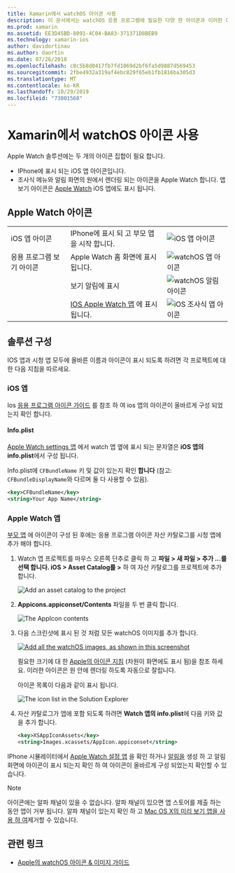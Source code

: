```yaml
---
title: Xamarin에서 watchOS 아이콘 사용
description: 이 문서에서는 watchOS 응용 프로그램에 필요한 다양 한 아이콘과 이러한 아이콘을 포함 하는 솔루션을 설정 하는 방법을 설명 합니다.
ms.prod: xamarin
ms.assetid: EE3D45BD-8091-4C04-BA83-371371D8BEB9
ms.technology: xamarin-ios
author: davidortinau
ms.author: daortin
ms.date: 07/26/2018
ms.openlocfilehash: c8c5b8d0417fb7fd1069d2bf6fa5d9887d569453
ms.sourcegitcommit: 2fbe4932a319af4ebc829f65eb1fb1816ba305d3
ms.translationtype: MT
ms.contentlocale: ko-KR
ms.lasthandoff: 10/29/2019
ms.locfileid: "73001568"
---
```

# <a name="working-with-watchos-icons-in-xamarin"></a>Xamarin에서 watchOS 아이콘 사용

Apple Watch 솔루션에는 두 개의 아이콘 집합이 필요 합니다.

- IPhone에 표시 되는 iOS 앱 아이콘입니다.
- 조사식 메뉴와 알림 화면의 원에서 렌더링 되는 아이콘을 Apple Watch 합니다. 앱 보기 아이콘은 [Apple Watch](~/ios/watchos/app-fundamentals/settings.md) iOS 앱에도 표시 됩니다.

## <a name="apple-watch-icons"></a>Apple Watch 아이콘

| | | |
|-|-|-|
|iOS 앱 아이콘|IPhone에 표시 되 고 부모 앱을 시작 합니다.|![iOS 앱 아이콘](icons-images/icon-ios.png)|
|응용 프로그램 보기 아이콘|Apple Watch 홈 화면에 표시 됩니다.|![watchOS 앱 아이콘](icons-images/icon-home.png)|
||보기 알림에 표시|![watchOS 알림 아이콘](icons-images/notification-icon.png)|
||[IOS Apple Watch 앱](~/ios/watchos/app-fundamentals/settings.md) 에 표시 됩니다.|![iOS 조사식 앱 아이콘](icons-images/watch-app-sml.png)|

## <a name="configuring-your-solution"></a>솔루션 구성

IOS 앱과 시청 앱 모두에 올바른 이름과 아이콘이 표시 되도록 하려면 각 프로젝트에 대 한 다음 지침을 따르세요.

### <a name="ios-app"></a>iOS 앱

Ios [응용 프로그램 아이콘 가이드](~/ios/app-fundamentals/images-icons/app-icons.md) 를 참조 하 여 ios 앱의 아이콘이 올바르게 구성 되었는지 확인 합니다.

#### <a name="infoplist"></a>Info.plist

[Apple Watch settings 앱](~/ios/watchos/app-fundamentals/settings.md) 에서 watch 앱 옆에 표시 되는 문자열은 **iOS 앱의 info.plist**에서 구성 됩니다.

Info.plist에 `CFBundleName` 키 및 값이 있는지 확인 **합니다** (참고: `CFBundleDisplayName`와 다르며 둘 다 사용할 수 있음).

```xml
<key>CFBundleName</key>
<string>Your App Name</string>
```

### <a name="apple-watch-app"></a>Apple Watch 앱

[부모 앱](~/ios/watchos/app-fundamentals/parent-app.md) 에 아이콘이 구성 된 후에는 응용 프로그램 아이콘 자산 카탈로그를 시청 앱에 추가 해야 합니다.

1. Watch 앱 프로젝트를 마우스 오른쪽 단추로 클릭 하 고 **파일 > 새 파일 > 추가 ...를 선택 합니다. iOS > Asset Catalog를 >** 하 여 자산 카탈로그를 프로젝트에 추가 합니다.

    ![](icons-images/newasset.png "Add an asset catalog to the project")

2. **Appicons.appiconset/Contents** 파일을 두 번 클릭 합니다.

    ![](icons-images/xcassets-iconset-sml.png "The AppIcon contents")

3. 다음 스크린샷에 표시 된 것 처럼 모든 watchOS 이미지를 추가 합니다.

    [![](icons-images/appicons-sml.png "Add all the watchOS images, as shown in this screenshot")](icons-images/appicons.png#lightbox)

    필요한 크기에 대 한 [Apple의 아이콘 지침](https://developer.apple.com/design/human-interface-guidelines/watchos/icons-and-images/menu-icons/) (차원이 화면에도 표시 됨)을 참조 하세요. 이러한 아이콘은 원 안에 렌더링 하도록 자동으로 잘립니다.

    아이콘 목록이 다음과 같이 표시 됩니다.

    ![](icons-images/xcassets-complete-sml.png "The icon list in the Solution Explorer")

4. 자산 카탈로그가 앱에 포함 되도록 하려면 **Watch 앱의 info.plist**에 다음 키와 값을 추가 합니다.

    ```xml
    <key>XSAppIconAssets</key>
    <string>Images.xcassets/AppIcon.appiconset</string>
    ```

IPhone 시뮬레이터에서 [Apple Watch 설정 앱](~/ios/watchos/app-fundamentals/settings.md) 을 확인 하거나 [알림을](~/ios/watchos/platform/notifications.md) 생성 하 고 알림 화면에 아이콘이 표시 되는지 확인 하 여 아이콘이 올바르게 구성 되었는지 확인할 수 있습니다.

> [!NOTE]
> 아이콘에는 알파 채널이 있을 수 없습니다. 알파 채널이 있으면 앱 스토어를 제출 하는 동안 앱이 거부 됩니다. 알파 채널이 있는지 확인 하 고 [Mac OS X의 미리 보기 앱을 사용 하 여](~/ios/watchos/troubleshooting.md#noalpha)제거할 수 있습니다.

## <a name="related-links"></a>관련 링크

- [Apple의 watchOS 아이콘 & 이미지 가이드](https://developer.apple.com/design/human-interface-guidelines/watchos/icons-and-images/)
